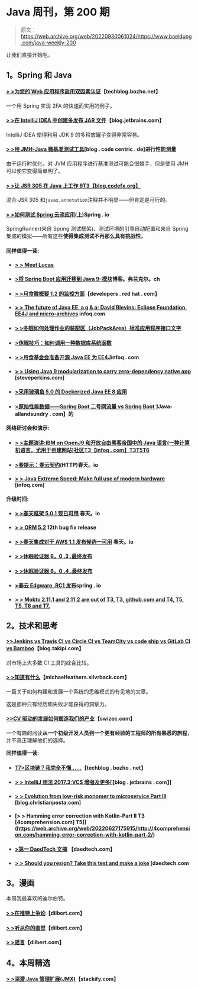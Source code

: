 # Java 周刊，第 200 期

> 原文：<https://web.archive.org/web/20220930061024/https://www.baeldung.com/java-weekly-200>

让我们直接开始吧。

## **1。Spring 和 Java**

#### [**> >为您的 Web 应用程序启用双因素认证**](https://web.archive.org/web/20220627175915/https://techblog.bozho.net/enabling-two-factor-authentication-web-application/)【techblog.bozho.net】

一个用 Spring 实现 2FA 的快速而实用的例子。

#### [**> >在 IntelliJ IDEA 中创建多发布 JAR 文件**](https://web.archive.org/web/20220627175915/https://blog.jetbrains.com/idea/2017/10/creating-multi-release-jar-files-in-intellij-idea/)【blog.jetbrains.com】

IntelliJ IDEA 使得利用 JDK 9 的多释放罐子变得非常容易。

#### [**> >用 JMH-Java 微基准测试工具**](https://web.archive.org/web/20220627175915/https://blog.codecentric.de/en/2017/10/performance-measurement-with-jmh-java-microbenchmark-harness/)[blog . code centric . de]进行性能测量

由于运行时优化，对 JVM 应用程序进行基准测试可能会很棘手，但是使用 JMH 可以使它变得简单明了。

#### [**> >让 JSR 305 在 Java 上工作 9**T3【blog.codefx.org】](https://web.archive.org/web/20220627175915/https://blog.codefx.org/java/jsr-305-java-9/)

混合 JSR 305 和`javax.annotation`注释并不明显——但肯定是可行的。

#### [**> >如何测试 Spring 云流应用(上)**](https://web.archive.org/web/20220627175915/https://spring.io/blog/2017/10/24/how-to-test-spring-cloud-stream-applications-part-i)Spring . io

SpringRunner(来自 Spring 测试框架)、测试环境的引导自动配置和来自 Spring 集成的模拟——所有这些**使得集成测试不再那么具有挑战性。**

#### **同样值得一读:**

*   #### [**> > Meet Lucas**](https://web.archive.org/web/20220627175915/http://in.relation.to/2017/10/23/meet-lukas-eder/)

*   #### [**>将 Spring Boot 应用迁移到 Java 9–模块**](https://web.archive.org/web/20220627175915/https://blog.frankel.ch/migrating-to-java-9/2/#gsc.tab=0)博客。弗兰克尔。ch

*   #### [**> >月食微概要 1.2 的监控方面**](https://web.archive.org/web/20220627175915/https://developers.redhat.com/blog/2017/10/17/monitoring-aspects-eclipse-microprofile-1-2/)【developers . red hat . com】

*   #### [**> > The future of Java EE, a q & a; David Blevins: Eclipse Foundation,** **EE4J** **and micro-archives**](https://web.archive.org/web/20220627175915/https://www.infoq.com/news/2017/10/blevins-javaee-ee4j) infoq.com

*   #### [**> >冬眠如何处理作业的装配区（JobPackArea）标准应用程序接口文字**](https://web.archive.org/web/20220627175915/https://vladmihalcea.com/2017/10/24/how-does-hibernate-handle-jpa-criteria-api-literals/)

*   #### [**>休眠技巧：如何调用一种数据库系统函数**](https://web.archive.org/web/20220627175915/https://www.thoughts-on-java.org/hibernate-tips-call-postgresql-function/)

*   #### [**> >月食基金会准备开源 Java EE 为 EE4J**](https://web.archive.org/web/20220627175915/https://www.infoq.com/news/2017/10/towards-java-EE-at-eclipse)infoq . com

*   #### [**> > Using Java 9 modularization to carry zero-dependency native app**](https://web.archive.org/web/20220627175915/https://steveperkins.com/using-java-9-modularization-to-ship-zero-dependency-native-apps/#.Wes5IMWbUWE.reddit) [steveperkins.com]

*   #### [**>采用玻璃鱼 5.0 的 Dockerized Java EE 8 应用**](https://web.archive.org/web/20220627175915/https://blog.sebastian-daschner.com/entries/dockerized-java-ee-8)

*   #### [**>原始性能数据——Spring Boot 二号网流量 vs Spring Boot 1**](https://web.archive.org/web/20220627175915/http://www.java-allandsundry.com/2017/10/raw-performance-numbers-spring-boot-2.html)Java-allandsundry . com】的

**网络研讨会和演示:**

*   #### [**> >主题演讲:IBM on OpenJ9 和开放自由黑客帝国中的 Java 语言(一种计算机语言，尤用于创建网站)社区**T3【infoq . com】T3T5T6](https://web.archive.org/web/20220627175915/https://www.infoq.com/news/2017/10/javaone-community-keynote?utm_campaign=infoq_content&utm_source=infoq&utm_medium=feed&utm_term=Java)

*   #### [**>春提示：春云契约**](https://web.archive.org/web/20220627175915/https://spring.io/blog/2017/10/25/spring-tips-spring-cloud-contract-http)(HTTP)春天。io

*   #### [**> > Java Extreme Speed: Make full use of modern hardware**](https://web.archive.org/web/20220627175915/https://www.infoq.com/presentations/java-finserv) [infoq.com]

**升级时间:**

*   #### [**> >春天框架 5.0.1 现已可用**](https://web.archive.org/web/20220627175915/https://spring.io/blog/2017/10/24/spring-framework-5-0-1-available-now) 春天。io

*   #### **[> > ORM 5.2](https://web.archive.org/web/20220627175915/http://in.relation.to/2017/10/19/hibernate-orm-5212-final-release/)** 12th bug fix release

*   #### [**> >春天集成对于 AWS 1.1 发布候选一可用**](https://web.archive.org/web/20220627175915/https://spring.io/blog/2017/10/19/spring-integration-for-aws-1-1-release-candidate-1-available) 春天。io

*   #### [**> >休眠验证器 6。0 .3 .最终发布**](https://web.archive.org/web/20220627175915/http://in.relation.to/2017/10/19/hibernate-validator-603-final-out/)

*   #### [**> >休眠验证器 6。0 .4 .最终发布**](https://web.archive.org/web/20220627175915/http://in.relation.to/2017/10/25/hibernate-validator-604-final-out/)

*   #### [**>春云 Edgware .RC1 发布**](https://web.archive.org/web/20220627175915/https://spring.io/blog/2017/10/25/spring-cloud-edgware-rc1-released)spring . io

*   #### **[> > Mokto 2.11.1 and 2.11.2 are out of T3, T3, github.com and T4, T5, T5, T6 and T7.](https://web.archive.org/web/20220627175915/https://github.com/mockito/mockito/blob/release/2.x/doc/release-notes/official.md)**

## **2。技术和思考**

#### [**>>Jenkins vs Travis CI vs Circle CI vs TeamCity vs code ship vs GitLab CI vs Bamboo**](https://web.archive.org/web/20220627175915/http://blog.takipi.com/jenkins-vs-travis-ci-vs-circle-ci-vs-teamcity-vs-codeship-vs-gitlab-ci-vs-bamboo/)【blog.takipi.com】

对市场上大多数 CI 工具的综合比较。

#### **[> >知道有什么](https://web.archive.org/web/20220627175915/https://michaelfeathers.silvrback.com/knowing-what-is-there)**【michaelfeathers.silvrback.com】

一篇关于如何构建和发展一个系统的思维模式的有见地的文章。

这是那种只有经历和失败才能获得的洞察力。

#### [**>>CV 驱动的发展如何塑造我们的产业**](https://web.archive.org/web/20220627175915/https://swizec.com/blog/cv-driven-development-shapes-industry/swizec/7869)【swizec.com】

一个有趣的阅读**从一个初级开发人员到一个更有经验的工程师的所有熟悉的旅程**，并不真正理解他们的选择。

**同样值得一读:**

*   #### [**T7>区块链？我完全不懂……**](https://web.archive.org/web/20220627175915/https://techblog.bozho.net/blockchain-its-all-greek-to-me/)【techblog . bozho . net】

*   #### [**> > IntelliJ 想法 2017.3:VCS 增强及更多**](https://web.archive.org/web/20220627175915/https://blog.jetbrains.com/idea/2017/10/intellij-idea-2017-3-vcs-enhancements-and-more/)[【blog . jetbrains . com】]

*   #### [**> > Evolution from low-risk monomer to microservice Part III**](https://web.archive.org/web/20220627175915/http://blog.christianposta.com/microservices/low-risk-monolith-to-microservice-evolution-part-iii/) [blog.christianposta.com]

*   #### [**> > Hamming error correction with Kotlin-Part II** T3 [4comprehension.com] T5]](https://web.archive.org/web/20220627175915/http://4comprehension.com/hamming-error-correction-with-kotlin-part-2/)

*   #### [**>第一 DaedTech 文摘**](https://web.archive.org/web/20220627175915/https://www.daedtech.com/first-daedtech-digest/) 【daedtech.com】

*   #### [**> > Should you resign? Take this test and make a joke**](https://web.archive.org/web/20220627175915/https://www.daedtech.com/should-i-quit-my-job/) [daedtech.com

## **3。漫画**

本周我最喜欢的迪尔伯特。

#### [**> >在推特上争论**](https://web.archive.org/web/20220627175915/http://dilbert.com/strip/2017-10-25)【dilbert.com】

#### [**> >听从你的直觉**](https://web.archive.org/web/20220627175915/http://dilbert.com/strip/2017-10-20)【dilbert.com】

#### [**> >谣言**](https://web.archive.org/web/20220627175915/http://dilbert.com/strip/2017-09-30)【dilbert.com】

## **4。本周精选**

#### [**> >深潜 Java 管理扩展(JMX)**](https://web.archive.org/web/20220627175915/https://stackify.com/jmx/)【stackify.com】